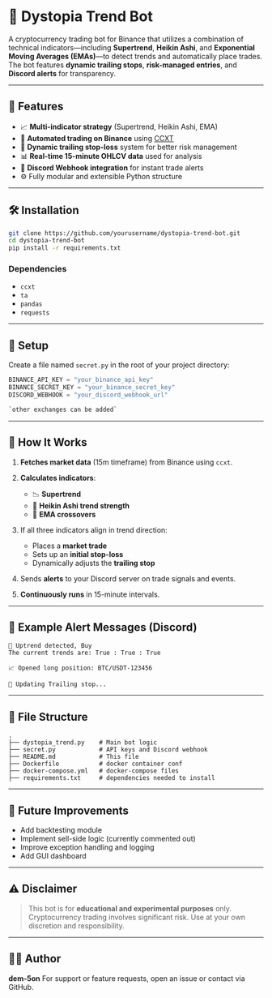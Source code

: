 # 🧠 Dystopia Trend Bot

A cryptocurrency trading bot for Binance that utilizes a combination of technical indicators—including **Supertrend**, **Heikin Ashi**, and **Exponential Moving Averages (EMAs)**—to detect trends and automatically place trades. The bot features **dynamic trailing stops**, **risk-managed entries**, and **Discord alerts** for transparency.

---

## 📌 Features

* 📈 **Multi-indicator strategy** (Supertrend, Heikin Ashi, EMA)
* 🧠 **Automated trading on Binance** using [CCXT](https://github.com/ccxt/ccxt)
* 🔁 **Dynamic trailing stop-loss** system for better risk management
* 📊 **Real-time 15-minute OHLCV data** used for analysis
* 💬 **Discord Webhook integration** for instant trade alerts
* ⚙️ Fully modular and extensible Python structure

---

## 🛠️ Installation

```bash
git clone https://github.com/yourusername/dystopia-trend-bot.git
cd dystopia-trend-bot
pip install -r requirements.txt
```

### Dependencies

* `ccxt`
* `ta`
* `pandas`
* `requests`

---

## 🔐 Setup

Create a file named `secret.py` in the root of your project directory:

```python
BINANCE_API_KEY = "your_binance_api_key"
BINANCE_SECRET_KEY = "your_binance_secret_key"
DISCORD_WEBHOOK = "your_discord_webhook_url"

`other exchanges can be added`
```

---

## 🚀 How It Works

1. **Fetches market data** (15m timeframe) from Binance using `ccxt`.
2. **Calculates indicators**:

   * 📉 **Supertrend**
   * 🔴 **Heikin Ashi trend strength**
   * 🔵 **EMA crossovers**
3. If all three indicators align in trend direction:

   * Places a **market trade**
   * Sets up an **initial stop-loss**
   * Dynamically adjusts the **trailing stop**
4. Sends **alerts** to your Discord server on trade signals and events.
5. **Continuously runs** in 15-minute intervals.

---

## 🧪 Example Alert Messages (Discord)

```
📢 Uptrend detected, Buy
The current trends are: True : True : True

📈 Opened long position: BTC/USDT-123456

🔁 Updating Trailing stop...
```

---

## 📂 File Structure

```
.
├── dystopia_trend.py    # Main bot logic
├── secret.py            # API keys and Discord webhook
├── README.md            # This file
├── Dockerfile           # docker container conf
├── docker-compose.yml   # docker-compose files
├── requirements.txt     # dependencies needed to install
```

---

## 📅 Future Improvements

* Add backtesting module
* Implement sell-side logic (currently commented out)
* Improve exception handling and logging
* Add GUI dashboard

---

## ⚠️ Disclaimer

> This bot is for **educational and experimental purposes** only. Cryptocurrency trading involves significant risk. Use at your own discretion and responsibility.

---

## 🧑‍💻 Author

**dem-5on**
For support or feature requests, open an issue or contact via GitHub.

